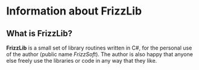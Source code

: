 # Information about **FrizzLib**

## What is FrizzLib?
**FrizzLib** is a small set of library routines written in C#, for the personal use of the author (public name *FrizzSoft*). The author is also happy that anyone else freely use the libraries or code in any way that they like.


